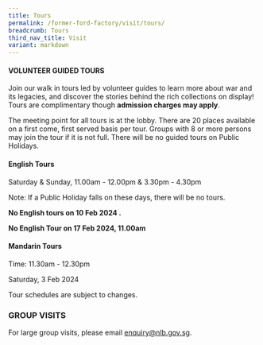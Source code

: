 ```yaml
---
title: Tours
permalink: /former-ford-factory/visit/tours/
breadcrumb: Tours
third_nav_title: Visit
variant: markdown
---
```

#### VOLUNTEER GUIDED TOURS

Join our walk in tours led by volunteer guides to learn more about war and its legacies, and discover the stories behind the rich collections on display!  Tours are complimentary though **admission charges may apply**.

The meeting point for all tours is at the lobby.  There are 20 places available on a first come, first served basis per tour.  Groups with 8 or more persons may join the tour if it is not full.  There will be no guided tours on Public Holidays.  

#### **English Tours**
Saturday & Sunday, 11.00am - 12.00pm 
& 3.30pm - 4.30pm

Note: If a Public Holiday falls on these days,
there will be no tours.

**No English tours on 10 Feb 2024
.**

**No English Tour on 17 Feb 2024, 11.00am**

#### **Mandarin Tours**
Time: 11.30am - 12.30pm

Saturday, 3 Feb 2024


Tour schedules are subject to changes.

### GROUP VISITS

For large group visits, please email enquiry@nlb.gov.sg.
